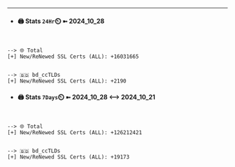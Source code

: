 

---
- #### 🖨️ **Stats** `24Hr`⏲️ ➼ 2024_10_28
```console


--> 🌐 Total
[+] New/ReNewed SSL Certs (ALL): +16031665


--> 🇧🇩 bd_ccTLDs
[+] New/ReNewed SSL Certs (ALL): +2190

```

- #### 🖨️ **Stats** `7Days`⏲️ ➼ 2024_10_28 <--> 2024_10_21
```console


--> 🌐 Total
[+] New/ReNewed SSL Certs (ALL): +126212421


--> 🇧🇩 bd_ccTLDs
[+] New/ReNewed SSL Certs (ALL): +19173

```

